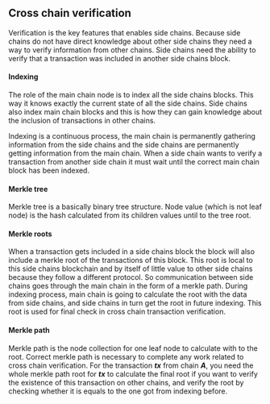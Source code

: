 ## Cross chain verification

Verification is the key features that enables side chains. Because side chains do not have direct knowledge about other side chains they need a way to verify information from other chains. Side chains need the ability to verify that a transaction was included in another side chains block.

#### Indexing 

The role of the main chain node is to index all the side chains blocks. This way it knows exactly the current state of all the side chains. Side chains also index main chain blocks and this is how they can gain knowledge about the inclusion of transactions in other chains.

Indexing is a continuous process, the main chain is permanently gathering information from the side chains and the side chains are permanently getting information from the main chain. When a side chain wants to verify a transaction from another side chain it must wait until the correct main chain block has been indexed.

#### Merkle tree

Merkle tree is a basically binary tree structure. Node value (which is not leaf node) is the hash calculated from its children values until to the tree root. 
<!-- TODO: maybe a structure demo is needed here. -->

#### Merkle roots

When a transaction gets included in a side chains block the block will also include a merkle root of the transactions of this block. This root is local to this side chains blockchain and by itself of little value to other side chains because they follow a different protocol. So communication between side chains goes through the main chain in the form of a merkle path. During indexing process, main chain is going to calculate the root with the data from side chains, and side chains in turn get the root in future indexing. This root is used for final check in cross chain transaction verification.

#### Merkle path

Merkle path is the node collection for one leaf node to calculate with to the root. Correct merkle path is necessary to complete any work related to cross chain verification. For the transaction ***tx*** from chain ***A***, you need the whole merkle path root for ***tx*** to calculate the final root if you want to verify the existence of this transaction on other chains, and verify the root by checking whether it is equals to the one got from indexing before.
<!-- TODO: maybe a structure demo is needed here. -->
